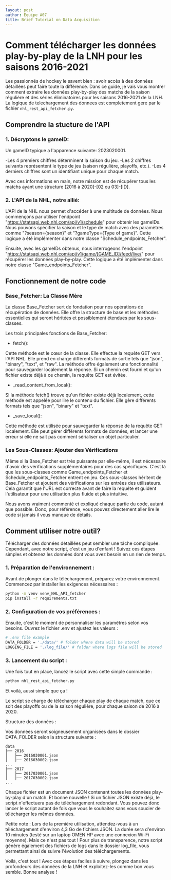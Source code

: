```yaml
---
layout: post
author: Equipe A07
title: Brief Tutorial on Data Acquisition
---
```


# Comment télécharger les données play-by-play de la LNH pour les saisons 2016-2021

Les passionnés de hockey le savent bien : avoir accès à des données détaillées peut faire toute la différence. Dans ce guide, je vais vous montrer comment extraire les données play-by-play des matchs de la saison régulière et des séries éliminatoires pour les saisons 2016-2021 de la LNH. La logique de telechargement des donnees est completement gere par le fichier `nhl_rest_api_fetcher.py`.

## Comprendre la stucture de l'API

### 1. Décryptons le gameID:

Un gameID typique a l'apparence suivante: 2023020001.

-Les 4 premiers chiffres déterminent la saison du jeu.
-Les 2 chiffres suivants représentent le type de jeu (saison régulière, playoffs, etc.).
-Les 4 derniers chiffres sont un identifiant unique pour chaque match.

Avec ces informations en main, notre mission est de récupérer tous les matchs ayant une structure [2016 à 2020]-[02 ou 03]-[ID].

### 2. L'API de la NHL, notre allié:

L'API de la NHL nous permet d'accéder à une multitude de données. Nous commençons par utiliser l'endpoint "https://statsapi.web.nhl.com/api/v1/schedule" pour obtenir les gameIDs. Nous pouvons spécifier la saison et le type de match avec des paramètres comme "?season={season}" et "?gameType={Type of game}". Cette logique a été implémenter dans notre classe "Schedule_endpoints_Fetcher".

Ensuite, avec les gameIDs obtenus, nous interrogeons l'endpoint "https://statsapi.web.nhl.com/api/v1/game/[GAME_ID]/feed/live/" pour récupérer les données play-by-play. Cette logique a été implémenter dans notre classe "Game_endpoints_Fetcher".

## Fonctionnement de notre code

### Base_Fetcher: La Classe Mère

La classe Base_Fetcher sert de fondation pour nos opérations de récupération de données. Elle offre la structure de base et les méthodes essentielles qui seront héritées et possiblement étendues par les sous-classes.

Les trois principales fonctions de Base_Fetcher:

* fetch():

Cette méthode est le cœur de la classe. Elle effectue la requête GET vers l'API NHL. Elle prend en charge différents formats de sortie tels que "json", "binary", "text", et "raw". La méthode offre également une fonctionnalité pour sauvegarder localement la réponse. Si un chemin est fourni et qu'un fichier existe déjà à ce chemin, la requête GET est évitée.

* _read_content_from_local():

Si la méthode fetch() trouve qu'un fichier existe déjà localement, cette méthode est appelée pour lire le contenu du fichier. Elle gère différents formats tels que "json", "binary" et "text".

* _save_local():

Cette méthode est utilisée pour sauvegarder la réponse de la requête GET localement. Elle peut gérer différents formats de données, et lancer une erreur si elle ne sait pas comment sérialiser un objet particulier. 

### Les Sous-Classes: Ajouter des Vérifications
Même si la Base_Fetcher est très puissante par elle-même, il est nécessaire d'avoir des vérifications supplémentaires pour des cas spécifiques. C'est là que les sous-classes comme Game_endpoints_Fetcher et Schedule_endpoints_Fetcher entrent en jeu. Ces sous-classes héritent de Base_Fetcher et ajoutent des vérifications sur les entrées des utilisateurs. Cela garantit que l'URL est correcte avant de faire la requête et guident l'utilisateur pour une utilisation plus fluide et plus intuitive.

Nous avons vraiment commenté et expliqué chaque partie du code, autant que possible. Donc, pour référence, vous pouvez directement aller lire le code si jamais il vous manque de détails.

## Comment utiliser notre outil? 

Télécharger des données détaillées peut sembler une tâche compliquée. Cependant, avec notre script, c'est un jeu d'enfant ! Suivez ces étapes simples et obtenez les données dont vous avez besoin en un rien de temps.

### 1. Préparation de l'environnement :

Avant de plonger dans le téléchargement, préparez votre environnement. Commencez par installer les exigences nécessaires :

```bash
python -m venv venv_NHL_API_fetcher
pip install -r requirements.txt
```

### 2. Configuration de vos préférences :

Ensuite, c'est le moment de personnaliser les paramètres selon vos besoins. Ouvrez le fichier .env et ajustez les valeurs :

```bash
# .env file example
DATA_FOLDER = './data/' # folder where data will be stored
LOGGING_FILE = './log_file/' # folder where logs file will be stored
```

### 3. Lancement du script :

Une fois tout en place, lancez le script avec cette simple commande :

```bash
python nhl_rest_api_fetcher.py
```

Et voilà, aussi simple que ça !

Le script se charge de télécharger chaque play de chaque match, que ce soit des playoffs ou de la saison régulière, pour chaque saison de 2016 à 2020.

Structure des données :

Vos données seront soigneusement organisées dans le dossier DATA_FOLDER selon la structure suivante :

```
data
├── 2016
│   ├── 2016030001.json
│   ├── 2016030002.json
...
├── 2017
│   ├── 2017030001.json
│   ├── 2017030002.json
...

```

Chaque fichier est un document JSON contenant toutes les données play-by-play d'un match. Et bonne nouvelle ! Si un fichier JSON existe déjà, le script n'effectuera pas de téléchargement redondant. Vous pouvez donc lancer le script autant de fois que vous le souhaitez sans vous soucier de télécharger les mêmes données.

Petite note : Lors de la première utilisation, attendez-vous à un téléchargement d'environ 4,3 Go de fichiers JSON. La durée sera d'environ 10 minutes (testé sur un laptop OMEN HP avec une connexion Wi-Fi moyenne). Mais ce n'est pas tout ! Pour plus de transparence, notre script génère également des fichiers de logs dans le dossier log_file, vous permettant ainsi de suivre l'évolution des téléchargements.

Voilà, c'est tout ! Avec ces étapes faciles à suivre, plongez dans les profondeurs des données de la LNH et exploitez-les comme bon vous semble. Bonne analyse !
